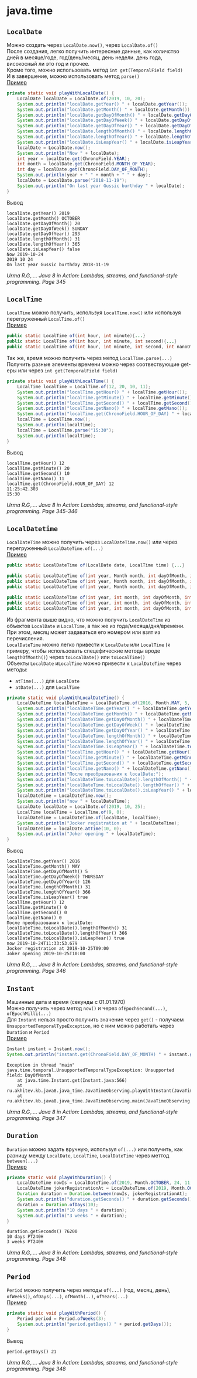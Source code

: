 # java.time
## `LocalDate`
Можно создать через `LocalDate.now()`, через `LocalDate.of()`<br/>
После создания, легко получить интересные данные, как количство дней в месяце/годе, год/день/месяц, день недели. день года, високосный ли это год и прочее.<br/>
Кроме того, можно использовать метод `int get(TemporalField field)`<br/>
И в завершение, можно использовать метод `parse()`<br/>
[Пример](examples/java/j8_time/JavaTimeObserving.java)
```java
private static void playWithLocalDate() {
    LocalDate localDate = LocalDate.of(2019, 10, 20);
    System.out.println("localDate.getYear() " + localDate.getYear());
    System.out.println("localDate.getMonth() " + localDate.getMonth());
    System.out.println("localDate.getDayOfMonth() " + localDate.getDayOfMonth());
    System.out.println("localDate.getDayOfWeek() " + localDate.getDayOfWeek());
    System.out.println("localDate.getDayOfYear() " + localDate.getDayOfYear());
    System.out.println("localDate.lengthOfMonth() " + localDate.lengthOfMonth());
    System.out.println("localDate.lengthOfYear() " + localDate.lengthOfYear());
    System.out.println("localDate.isLeapYear() " + localDate.isLeapYear());
    localDate = LocalDate.now();
    System.out.println("Now " + localDate);
    int year = localDate.get(ChronoField.YEAR);
    int month = localDate.get(ChronoField.MONTH_OF_YEAR);
    int day = localDate.get(ChronoField.DAY_OF_MONTH);
    System.out.println(year + " " + month + " " + day);
    localDate = LocalDate.parse("2018-11-19");
    System.out.println("On last year Gussic burthday " + localDate);
}
```
Вывод
```
localDate.getYear() 2019
localDate.getMonth() OCTOBER
localDate.getDayOfMonth() 20
localDate.getDayOfWeek() SUNDAY
localDate.getDayOfYear() 293
localDate.lengthOfMonth() 31
localDate.lengthOfYear() 365
localDate.isLeapYear() false
Now 2019-10-24
2019 10 24
On last year Gussic burthday 2018-11-19
```
_Urma R.G,.... Java 8 in Action: Lambdas, streams, and functional-style programming. Page 345_

## `LocalTime`
`LocalTime` можно получить, используя `LocalTime.now()` или используя перегруженный `LocalTime.of()`<br/>
[Пример](examples/java/j8_time/JavaTimeObserving.java)
```java
public static LocalTime of(int hour, int minute){...}
public static LocalTime of(int hour, int minute, int second){...}
public static LocalTime of(int hour, int minute, int second, int nanoOfSecond){...}
```
Так же, время можно получить через метод `LocalTime.parse(...)`<br/>
Получить разные элементы времени можно через соотвествующие get-еры или через `int get(TemporalField field)`
```java
private static void playWithLocalTime() {
    LocalTime localTime = LocalTime.of(12, 20, 10, 11);
    System.out.println("localTime.getHour() " + localTime.getHour());
    System.out.println("localTime.getMinute() " + localTime.getMinute());
    System.out.println("localTime.getSecond() " + localTime.getSecond());
    System.out.println("localTime.getNano() " + localTime.getNano());
    System.out.println("localTime.get(ChronoField.HOUR_OF_DAY) " + localTime.get(ChronoField.HOUR_OF_DAY));
    localTime = LocalTime.now();
    System.out.println(localTime);
    localTime = LocalTime.parse("15:30");
    System.out.println(localTime);
}
```
Вывод
```
localTime.getHour() 12
localTime.getMinute() 20
localTime.getSecond() 10
localTime.getNano() 11
localTime.get(ChronoField.HOUR_OF_DAY) 12
11:25:42.303
15:30
```
_Urma R.G,.... Java 8 in Action: Lambdas, streams, and functional-style programming. Page 345-346_

## `LocalDatetime`
`LocalDateTime` можно получить через `LocalDateTime.now()` или через перегруженный `LocalDateTime.of(...)`<br/>
[Пример](examples/java/j8_time/JavaTimeObserving.java)
```java
public static LocalDateTime of(LocalDate date, LocalTime time) {...}

public static LocalDateTime of(int year, Month month, int dayOfMonth, int hour, int minute){...}
public static LocalDateTime of(int year, Month month, int dayOfMonth, int hour, int minute, int second) {...}
public static LocalDateTime of(int year, Month month, int dayOfMonth, int hour, int minute, int second, int nanoOfSecond) {...}

public static LocalDateTime of(int year, int month, int dayOfMonth, int hour, int minute) {...}
public static LocalDateTime of(int year, int month, int dayOfMonth, int hour, int minute, int second) {...}
public static LocalDateTime of(int year, int month, int dayOfMonth, int hour, int minute, int second, int nanoOfSecond) {...}
```
Из фрагмента выше видно, что можно получить `LocalDateTime` из объектов `LocalDate` и `LocalTime`, а так же из года/месяца/дня/времени. При этом, месяц может задаваться его номером или взят из перечисления.<br/>
`LocalDateTime` можно легко привести к `LocalDate` или `LocalTime` (к примеру, чтобы использовать спецефические методы вроде `lengthOfMonth()`) через `toLocalDate()` или `toLocalTime()`<br/>
Объекты `LocalDate` и`LocalTime` можно привести к `LocalDateTime` через методы:
* `atTime(...)` для `LocalDate`
* `atDate(...)` для `LocalTime`

```java
private static void playWithLocalDateTime() {
    LocalDateTime localDateTime = LocalDateTime.of(2016, Month.MAY, 5, 12, 00);
    System.out.println("localDateTime.getYear() " + localDateTime.getYear());
    System.out.println("localDateTime.getMonth() " + localDateTime.getMonth());
    System.out.println("localDateTime.getDayOfMonth() " + localDateTime.getDayOfMonth());
    System.out.println("localDateTime.getDayOfWeek() " + localDateTime.getDayOfWeek());
    System.out.println("localDateTime.getDayOfYear() " + localDateTime.getDayOfYear());
    System.out.println("localDateTime.lengthOfMonth() " + localDateTime.toLocalDate().lengthOfMonth());
    System.out.println("localDateTime.lengthOfYear() " + localDateTime.toLocalDate().lengthOfYear());
    System.out.println("localDateTime.isLeapYear() " + localDateTime.toLocalDate().isLeapYear());
    System.out.println("localTime.getHour() " + localDateTime.getHour());
    System.out.println("localTime.getMinute() " + localDateTime.getMinute());
    System.out.println("localTime.getSecond() " + localDateTime.getSecond());
    System.out.println("localTime.getNano() " + localDateTime.getNano());
    System.out.println("После преобразования к localDate:");
    System.out.println("localDateTime.toLocalDate().lengthOfMonth() " + localDateTime.toLocalDate().lengthOfMonth());
    System.out.println("localDateTime.toLocalDate().lengthOfYear() " + localDateTime.toLocalDate().lengthOfYear());
    System.out.println("localDateTime.toLocalDate().isLeapYear() " + localDateTime.toLocalDate().isLeapYear());
    localDateTime = LocalDateTime.now();
    System.out.println("now " + localDateTime);
    LocalDate localDate = LocalDate.of(2019, 10, 25);
    LocalTime localTime = LocalTime.of(9, 0);
    localDateTime = LocalDateTime.of(localDate, localTime);
    System.out.println("Jocker registration at " + localDateTime);
    localDateTime = localDate.atTime(10, 0);
    System.out.println("Joker opening " + localDateTime);
}
```
Вывод
```
localDateTime.getYear() 2016
localDateTime.getMonth() MAY
localDateTime.getDayOfMonth() 5
localDateTime.getDayOfWeek() THURSDAY
localDateTime.getDayOfYear() 126
localDateTime.lengthOfMonth() 31
localDateTime.lengthOfYear() 366
localDateTime.isLeapYear() true
localTime.getHour() 12
localTime.getMinute() 0
localTime.getSecond() 0
localTime.getNano() 0
После преобразования к localDate:
localDateTime.toLocalDate().lengthOfMonth() 31
localDateTime.toLocalDate().lengthOfYear() 366
localDateTime.toLocalDate().isLeapYear() true
now 2019-10-24T11:33:53.679
Jocker registration at 2019-10-25T09:00
Joker opening 2019-10-25T10:00
```
_Urma R.G,.... Java 8 in Action: Lambdas, streams, and functional-style programming. Page 346_

## `Instant`
Машинные дата и время (секунды с 01.01.1970)<br/>
Можно получить через метод `now()` и через `ofEpochSecond(...)`, `ofEpochMilli(...)`<br/>
Для `Instant` нельзя просто получить значение через `get()` - получаем `UnsupportedTemporalTypeException`, но с ним можно работать через `Duration` и `Period`<br/>
[Пример](examples/java/j8_time/JavaTimeObserving.java)
```java
Instant instant = Instant.now();
System.out.println("instant.get(ChronoField.DAY_OF_MONTH) " + instant.get(ChronoField.DAY_OF_MONTH));
```
```
Exception in thread "main" java.time.temporal.UnsupportedTemporalTypeException: Unsupported field: DayOfMonth
	at java.time.Instant.get(Instant.java:566)
	at ru.akhitev.kb.java8.java_time.JavaTimeObserving.playWithInstant(JavaTimeObserving.java:77)
	at ru.akhitev.kb.java8.java_time.JavaTimeObserving.main(JavaTimeObserving.java:11)
```
_Urma R.G,.... Java 8 in Action: Lambdas, streams, and functional-style programming. Page 347_

## `Duration`
`Duration` можно задать вручную, используя `of(...)` или получить, как разницу между `LocalDate`, `LocalTime`, `LocalDateTime` через меттод `between(...)`<br/>
[Пример](examples/java/j8_time/JavaTimeObserving.java)
```java
private static void playWithDuration() {
    LocalDateTime nowIs = LocalDateTime.of(2019, Month.OCTOBER, 24, 11, 50);
    LocalDateTime jokerRegistrationAt = LocalDateTime.of(2019, Month.OCTOBER, 25, 9, 0);
    Duration duration = Duration.between(nowIs, jokerRegistrationAt);
    System.out.println("duration.getSeconds() " + duration.getSeconds());
    duration = Duration.ofDays(10);
    System.out.println("10 days " + duration);
    System.out.println("3 weeks " + duration);
}
```
```
duration.getSeconds() 76200
10 days PT240H
3 weeks PT240H
```
_Urma R.G,.... Java 8 in Action: Lambdas, streams, and functional-style programming. Page 348_

## `Period`
`Period` можно получить через методы `of(...)` (год, месяц, день), `ofWeeks()`, `ofDays(...)`, `ofMonth(..)`, `ofYears(...)`<br/>
[Пример](examples/java/j8_time/JavaTimeObserving.java)
```java
private static void playWithPeriod() {
    Period period = Period.ofWeeks(3);
    System.out.println("period.getDays() " + period.getDays());
}
```
Вывод
```
period.getDays() 21
```
_Urma R.G,.... Java 8 in Action: Lambdas, streams, and functional-style programming. Page 348_